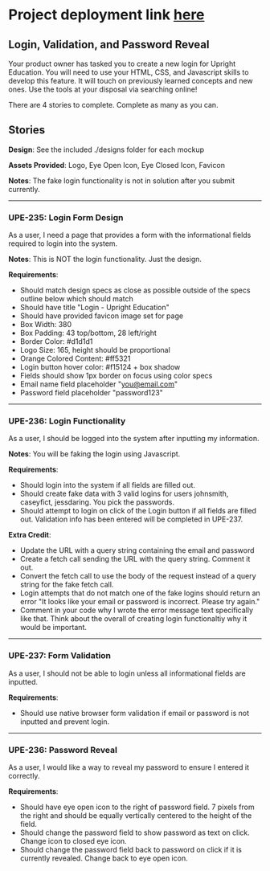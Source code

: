# Project deployment link [here](https://aidanho1188.github.io/Login-Form/)

## Login, Validation, and Password Reveal

Your product owner has tasked you to create a new login for Upright Education. You will need to use your HTML, CSS, and Javascript skills to develop this feature. It will touch on previously learned concepts and new ones. Use the tools at your disposal via searching online!

There are 4 stories to complete. Complete as many as you can.

## Stories

**Design**: See the included ./designs folder for each mockup

**Assets Provided**: Logo, Eye Open Icon, Eye Closed Icon, Favicon

**Notes**: The fake login functionality is not in solution after you submit currently.

---

### UPE-235: Login Form Design

As a user, I need a page that provides a form with the informational fields required to login into the system.

**Notes**: This is NOT the login functionality. Just the design.

**Requirements**:
- Should match design specs as close as possible outside of the specs outline below which should match
- Should have title "Login - Upright Education"
- Should have provided favicon image set for page
- Box Width: 380
- Box Padding: 43 top/bottom, 28 left/right
- Border Color: #d1d1d1
- Logo Size: 165, height should be proportional
- Orange Colored Content: #ff5321
- Login button hover color: #f15124 + box shadow
- Fields should show 1px border on focus using color specs
- Email name field placeholder "you@email.com"
- Password field placeholder "password123"

---

### UPE-236: Login Functionality

As a user, I should be logged into the system after inputting my information.

**Notes**: You will be faking the login using Javascript.

**Requirements**:
- Should login into the system if all fields are filled out.
- Should create fake data with 3 valid logins for users johnsmith, caseyfict, jessdaring. You pick the passwords.
- Should attempt to login on click of the Login button if all fields are filled out. Validation info has been entered will be completed in UPE-237.

**Extra Credit**:
- Update the URL with a query string containing the email and password
- Create a fetch call sending the URL with the query string. Comment it out.
- Convert the fetch call to use the body of the request instead of a query string for the fake fetch call.
- Login attempts that do not match one of the fake logins should return an error "It looks like your email or password is incorrect. Please try again."
- Comment in your code why I wrote the error message text specifically like that. Think about the overall of creating login functionaltiy why it would be important.

---

### UPE-237: Form Validation

As a user, I should not be able to login unless all informational fields are inputted.

**Requirements**:
- Should use native browser form validation if email or password is not inputted and prevent login.

---

### UPE-236: Password Reveal

As a user, I would like a way to reveal my password to ensure I entered it correctly.

**Requirements**:
- Should have eye open icon to the right of password field. 7 pixels from the right and should be equally vertically centered to the height of the field.
- Should change the password field to show password as text on click. Change icon to closed eye icon.
- Should change the password field back to password on click if it is currently revealed. Change back to eye open icon.
